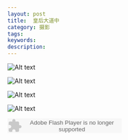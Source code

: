 ```yaml
---
layout: post
title:  皇后大道中
category: 摄影
tags:
keywords:
description:
---
```


![Alt text](https://dn-yeungben.qbox.me/public/img/photography/HK/20150717-01.jpg)

![Alt text](https://dn-yeungben.qbox.me/public/img/photography/HK/20150717-02.jpg)

![Alt text](https://dn-yeungben.qbox.me/public/img/photography/HK/20150717-03.jpg)

![Alt text](https://dn-yeungben.qbox.me/public/img/photography/HK/20150717-04.jpg)


<embed src="http://www.xiami.com/widget/38074171_1774454853/singlePlayer.swf" type="application/x-shockwave-flash" width="257" height="33" wmode="transparent"> </embed>

